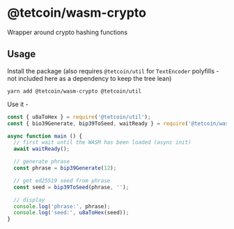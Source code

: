 # @tetcoin/wasm-crypto

Wrapper around crypto hashing functions

## Usage

Install the package (also requires `@tetcoin/util` for `TextEncoder` polyfills - not included here as a dependency to keep the tree lean)

`yarn add @tetcoin/wasm-crypto @tetcoin/util`

Use it -

```js
const { u8aToHex } = require('@tetcoin/util');
const { bio39Generate, bip39ToSeed, waitReady } = require('@tetcoin/wasm-crypto');

async function main () {
  // first wait until the WASM has been loaded (async init)
  await waitReady();

  // generate phrase
  const phrase = bip39Generate(12);

  // get ed25519 seed from phrase
  const seed = bip39ToSeed(phrase, '');

  // display
  console.log('phrase:', phrase);
  console.log('seed:', u8aToHex(seed));
}
```
